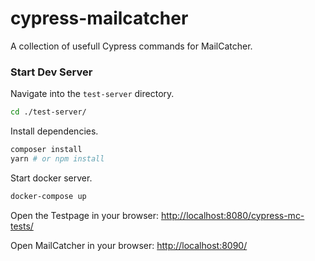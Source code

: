 # cypress-mailcatcher

A collection of usefull Cypress commands for MailCatcher.

### Start Dev Server

Navigate into the `test-server` directory.

```bash
cd ./test-server/
```

Install dependencies.

```bash
composer install
yarn # or npm install
```

Start docker server.

```bash
docker-compose up
```

Open the Testpage in your browser: [http://localhost:8080/cypress-mc-tests/](http://localhost:8080/cypress-mc-tests/)

Open MailCatcher in your browser: [http://localhost:8090/](http://localhost:8090/)